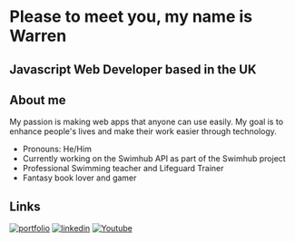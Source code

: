 # Please to meet you, my name is Warren
## Javascript Web Developer based in the UK

## About me
My passion is making web apps that anyone can use easily. My goal is to enhance people's lives and make their work easier through technology.

* Pronouns: He/Him
* Currently working on the Swimhub API as part of the Swimhub project
* Professional Swimming teacher and Lifeguard Trainer
* Fantasy book lover and gamer

## Links
[![portfolio](https://img.shields.io/badge/my_portfolio-000?style=for-the-badge&logo=ko-fi&logoColor=white)](https://www.warrenhawker.dev/)
[![linkedin](https://img.shields.io/badge/linkedin-0A66C2?style=for-the-badge&logo=linkedin&logoColor=white)](https://www.linkedin.com/in/warren-hawker/)
[![Youtube](https://img.shields.io/badge/YouTube-red?style=for-the-badge&logo=youtube&logoColor=white)](https://www.youtube.com/@programmingwithmist3897)

